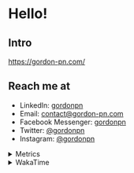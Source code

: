 # Hello!

## Intro

<https://gordon-pn.com/>

## Reach me at

- LinkedIn: [gordonpn](https://www.linkedin.com/in/gordonpn/)
- Email: [contact@gordon-pn.com](mailto:contact@gordon-pn.com)
- Facebook Messenger: [gordonpn](https://www.messenger.com/t/Gordonpn)
- Twitter: [@gordonpn](https://twitter.com/Gordonpn)
- Instagram: [@gordonpn](https://www.instagram.com/gordonpn/)

<details>
  <summary>Metrics</summary>

  <img align="center" src="https://github.com/gordonpn/gordonpn/blob/master/github-metrics.svg" alt="GitHub Metrics">

</details>

<details>
  <summary>WakaTime</summary>

  <!--START_SECTION:waka-->
📊 **This Week I Spent My Time On** 

```text
💬 Programming Languages: 
Other                    31 hrs 10 mins      ███████████████████████░░   90.80 % 
Java                     1 hr 5 mins         █░░░░░░░░░░░░░░░░░░░░░░░░   03.19 % 
TypeScript               35 mins             ░░░░░░░░░░░░░░░░░░░░░░░░░   01.74 % 
Brazil Dependency Config 31 mins             ░░░░░░░░░░░░░░░░░░░░░░░░░   01.51 % 
XML                      16 mins             ░░░░░░░░░░░░░░░░░░░░░░░░░   00.81 % 

🔥 Editors: 
Chrome                   20 hrs 54 mins      ███████████████░░░░░░░░░░   60.91 % 
Slack                    3 hrs 50 mins       ███░░░░░░░░░░░░░░░░░░░░░░   11.19 % 
iTerm2                   3 hrs 40 mins       ███░░░░░░░░░░░░░░░░░░░░░░   10.71 % 
IntelliJ IDEA            1 hr 58 mins        █░░░░░░░░░░░░░░░░░░░░░░░░   05.73 % 
VS Code                  1 hr 13 mins        █░░░░░░░░░░░░░░░░░░░░░░░░   03.56 % 
```


 Last Updated on 13/05/2025 10:28:23 UTC
<!--END_SECTION:waka-->
</details>
